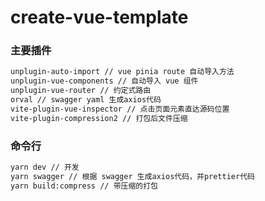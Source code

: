 # create-vue-template


### 主要插件

```cmd
unplugin-auto-import // vue pinia route 自动导入方法
unplugin-vue-components // 自动导入 vue 组件
unplugin-vue-router // 约定式路由
orval // swagger yaml 生成axios代码
vite-plugin-vue-inspector // 点击页面元素直达源码位置
vite-plugin-compression2 // 打包后文件压缩
```

### 命令行

```cmd
yarn dev // 开发
yarn swagger // 根据 swagger 生成axios代码，并prettier代码
yarn build:compress // 带压缩的打包
```

